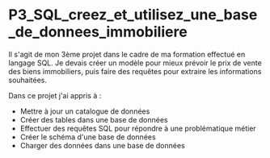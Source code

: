 # P3_SQL_creez_et_utilisez_une_base_de_donnees_immobiliere

 Il s'agit de mon 3ème projet dans le cadre de ma formation effectué en langage SQL. Je devais créer un modèle pour mieux prévoir le prix de vente des biens immobiliers, puis faire des requêtes pour extraire les informations souhaitées.
 
 Dans ce projet j'ai appris à :
 
- Mettre à jour un catalogue de données
- Créer des tables dans une base de données
- Effectuer des requêtes SQL pour répondre à une problématique métier
- Créer le schéma d'une base de données
- Charger des données dans une base de données
